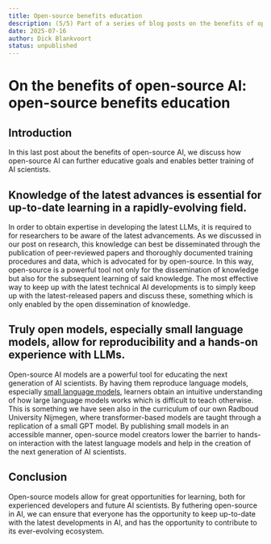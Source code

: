 ```yaml
---
title: Open-source benefits education
description: (5/5) Part of a series of blog posts on the benefits of open-source AI.
date: 2025-07-16
author: Dick Blankvoort
status: unpublished
---
```

# On the benefits of open-source AI: open-source benefits education
<author :author="author"></author>

## Introduction
In this last post about the benefits of open-source AI, we discuss how open-source AI can further educative goals and enables better training of AI scientists.

## Knowledge of the latest advances is essential for up-to-date learning in a rapidly-evolving field.
In order to obtain expertise in developing the latest LLMs, it is required to for researchers to be aware of the latest advancements. As we discussed in our post on research, this knowledge can best be disseminated through the publication of peer-reviewed papers and thoroughly documented training procedures and data, which is advocated for by open-source. In this way, open-source is a powerful tool not only for the dissemination of knowledge but also for the subsequent learning of said knowledge. The most effective way to keep up with the latest technical AI developments is to simply keep up with the latest-released papers and discuss these, something which is only enabled by the open dissemination of knowledge.

## Truly open models, especially small language models, allow for reproducibility and a hands-on experience with LLMs.
Open-source AI models are a powerful tool for educating the next generation of AI scientists. By having them reproduce language models, especially [small language models](https://huggingface.co/HuggingFaceTB/SmolLM3-3B), learners obtain an intuitive understanding of how large language models works which is difficult to teach otherwise. This is something we have seen also in the curriculum of our own Radboud University Nijmegen, where transformer-based models are taught through a replication of a small GPT model. By publishing small models in an accessible manner, open-source model creators lower the barrier to hands-on interaction with the latest language models and help in the creation of the next generation of AI scientists.

## Conclusion
Open-source models allow for great opportunities for learning, both for experienced developers and future AI scientists. By futhering open-source in AI, we can ensure that everyone has the opportunity to keep up-to-date with the latest developments in AI, and has the opportunity to contribute to its ever-evolving ecosystem.
